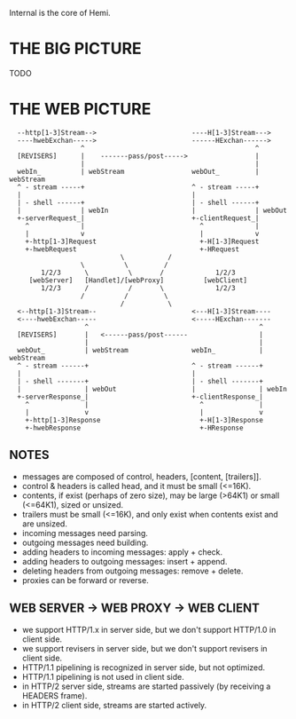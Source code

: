 Internal is the core of Hemi.

THE BIG PICTURE
===============

  TODO


THE WEB PICTURE
===============

```
  --http[1-3]Stream-->                        ----H[1-3]Stream--->
  ----hwebExchan----->                        ------HExchan------>
                  ^                                           ^
  [REVISERS]      |    -------pass/post----->                 |
                  |                                           |
  webIn_          | webStream                 webOut_         | webStream
  ^ - stream -----+                           ^ - stream -----+
  |                                           |
  | - shell ------+                           | - shell ------+
  |               | webIn                     |               | webOut
  +-serverRequest_|                           +-clientRequest_|
    ^             |                             ^             |
    |             v                             |             v
    +-http[1-3]Request                          +-H[1-3]Request
    +-hwebRequest                               +-HRequest
                            \           /
                  \          \         /
        1/2/3      \          \       /             1/2/3
     [webServer]   [Handlet]/[webProxy]          [webClient]
        1/2/3      /          /       \             1/2/3
                  /          /         \
                            /           \
  <--http[1-3]Stream--                        <---H[1-3]Stream----
  <----hwebExchan-----                        <-----HExchan-------
                   ^                                           ^
  [REVISERS]       |   <------pass/post------                  |
                   |                                           |
  webOut_          | webStream                webIn_           | webStream
  ^ - stream ------+                          ^ - stream ------+
  |                                           |
  | - shell -------+                          | - shell -------+
  |                | webOut                   |                | webIn
  +-serverResponse_|                          +-clientResponse_|
    ^              |                            ^              |
    |              v                            |              v
    +-http[1-3]Response                         +-H[1-3]Response
    +-hwebResponse                              +-HResponse
```


NOTES
-----

  * messages are composed of control, headers, [content, [trailers]].
  * control & headers is called head, and it must be small (<=16K).
  * contents, if exist (perhaps of zero size), may be large (>64K1) or small (<=64K1), sized or unsized.
  * trailers must be small (<=16K), and only exist when contents exist and are unsized.
  * incoming messages need parsing.
  * outgoing messages need building.
  * adding headers to incoming messages: apply + check.
  * adding headers to outgoing messages: insert + append.
  * deleting headers from outgoing messages: remove + delete.
  * proxies can be forward or reverse.

WEB SERVER -> WEB PROXY -> WEB CLIENT
-------------------------------------

  * we support HTTP/1.x in server side, but we don't support HTTP/1.0 in client side.
  * we support revisers in server side, but we don't support revisers in client side.
  * HTTP/1.1 pipelining is recognized in server side, but not optimized.
  * HTTP/1.1 pipelining is not used in client side.
  * in HTTP/2 server side, streams are started passively (by receiving a HEADERS frame).
  * in HTTP/2 client side, streams are started actively.
